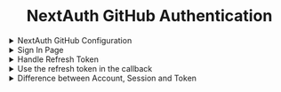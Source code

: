 <br>

# <div align="center">NextAuth GitHub Authentication</div>

<details>
  <summary>NextAuth GitHub Configuration</summary>

```typescript
import NextAuth from 'next-auth'
import GitHubProvider from 'next-auth/providers/github'

export default NextAuth({
  providers: [
    GitHubProvider({
      clientId: process.env.GITHUB_CLIENT_ID,
      clientSecret: process.env.GITHUB_CLIENT_SECRET,
      authorization: {
        params: {
          scope: 'read:user,user:email',
        },
      },
      profile(profile) {
        // Aquí puedes modificar el perfil del usuario si es necesario
        return profile
      },
    }),
  ],
  callbacks: {
    async jwt({ token, user, account }) {
      // Guarda el refresh token cuando el usuario inicia sesión
      if (account) {
        token.accessToken = account.access_token
        token.refreshToken = account.refresh_token // Guarda el refresh token si está disponible
      }
      return token
    },
    async session({ session, token }) {
      // Añade el access token a la sesión
      session.accessToken = token.accessToken
      session.refreshToken = token.refreshToken // Añade el refresh token a la sesión
      return session
    },
  },
  pages: {
    signIn: '/auth/signin', // Página personalizada de inicio de sesión
  },
})
```

</details>

<details>
  <summary>Sign In Page</summary>

```tsx
import { signIn } from 'next-auth/react'

export default function SignIn() {
  return (
    <div>
      <h1>Inicia sesión</h1>
      <button onClick={() => signIn('github')}>Iniciar sesión con GitHub</button>
    </div>
  )
}
```

</details>

<details>

  <summary>Handle Refresh Token</summary>

```tsx
async function refreshAccessToken(token) {
  try {
    const res = await fetch('https://github.com/login/oauth/access_token', {
      method: 'POST',
      headers: {
        'Content-Type': 'application/json',
      },
      body: JSON.stringify({
        client_id: process.env.GITHUB_CLIENT_ID,
        client_secret: process.env.GITHUB_CLIENT_SECRET,
        refresh_token: token.refreshToken,
        grant_type: 'refresh_token',
      }),
    })

    const refreshedTokens = await res.json()

    if (!res.ok) throw new Error(refreshedTokens.error)

    return {
      ...token,
      accessToken: refreshedTokens.access_token,
      refreshToken: refreshedTokens.refresh_token ?? token.refreshToken, // Guardar el nuevo refresh token
    }
  } catch (error) {
    console.error(error)
    return {
      ...token,
      error: 'RefreshAccessTokenError',
    }
  }
}
```

</details>

<details>
  <summary>Use the refresh token in the callback</summary>

```typescript
async jwt({ token, user, account }) {
// Lógica para verificar si el access token está cerca de expirar
// y llama a refreshAccessToken si es necesario

return token;
}
```

</details>

<details>
  <summary>Difference between Account, Session and Token</summary>

- **account:** Información sobre la cuenta del usuario (como tokens) durante el proceso de autenticación.

- **session:** Información que se devuelve al cliente después de iniciar sesión y que representa la sesión activa.

- **token:** El JWT que se utiliza para manejar la autenticación en el servidor. Puede contener información sobre la sesión y se gestiona de manera interna.

</details>
